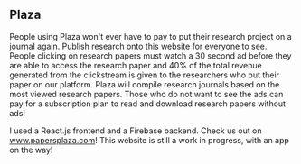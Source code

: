 ## Plaza

People using Plaza won't ever have to pay to put their research project on a journal again. Publish research onto this website for everyone to see. People clicking on research papers must watch a 30 second ad before they are able to access the research paper and 40% of the total revenue generated from the clickstream is given to the researchers who put their paper on our platform. Plaza will compile research journals based on the most viewed research papers. Those who do not want to see the ads can pay for a subscription plan to read and download research papers without ads!

I used a React.js frontend and a Firebase backend. Check us out on www.papersplaza.com! This website is still a work in progress, with an app on the way! 
